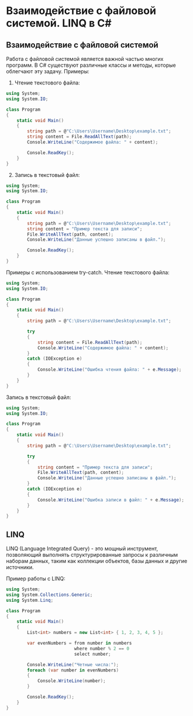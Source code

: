 # Взаимодействие с файловой системой. LINQ в C\#
## Взаимодействие с файловой системой
Работа с файловой системой является важной частью многих программ. В C# существуют различные классы и методы, которые облегчают эту задачу.
Примеры:
1. Чтение текстового файла:
```C#
using System;
using System.IO;

class Program
{
    static void Main()
    {
        string path = @"C:\Users\Username\Desktop\example.txt";
        string content = File.ReadAllText(path);
        Console.WriteLine("Содержимое файла: " + content);

        Console.ReadKey();
    }
}
```
2. Запись в текстовый файл:
```C#
using System;
using System.IO;

class Program
{
    static void Main()
    {
        string path = @"C:\Users\Username\Desktop\example.txt";
        string content = "Пример текста для записи";
        File.WriteAllText(path, content);
        Console.WriteLine("Данные успешно записаны в файл.");

        Console.ReadKey();
    }
}
```
Примеры с использованием try-catch.
Чтение текстового файла:
```C#
using System;
using System.IO;

class Program
{
    static void Main()
    {
        string path = @"C:\Users\Username\Desktop\example.txt";

        try
        {
            string content = File.ReadAllText(path);
            Console.WriteLine("Содержимое файла: " + content);
        }
        catch (IOException e)
        {
            Console.WriteLine("Ошибка чтения файла: " + e.Message);
        }
    }
}
```
Запись в текстовый файл:
```C#
using System;
using System.IO;

class Program
{
    static void Main()
    {
        string path = @"C:\Users\Username\Desktop\example.txt";

        try
        {
            string content = "Пример текста для записи";
            File.WriteAllText(path, content);
            Console.WriteLine("Данные успешно записаны в файл.");
        }
        catch (IOException e)
        {
            Console.WriteLine("Ошибка записи в файл: " + e.Message);
        }
    }
}
```
## LINQ
LINQ (Language Integrated Query) - это мощный инструмент, позволяющий выполнять структурированные запросы к различным наборам данных, таким как коллекции объектов, базы данных и другие источники.

Пример работы с LINQ:
```C#
using System;
using System.Collections.Generic;
using System.Linq;

class Program
{
    static void Main()
    {
        List<int> numbers = new List<int> { 1, 2, 3, 4, 5 };

        var evenNumbers = from number in numbers
                          where number % 2 == 0
                          select number;

        Console.WriteLine("Четные числа:");
        foreach (var number in evenNumbers)
        {
            Console.WriteLine(number);
        }

        Console.ReadKey();
    }
}
```
